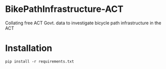 # BikePathInfrastructure-ACT
Collating free ACT Govt. data to investigate bicycle path infrastructure in the ACT

# Installation
```
pip install -r requirements.txt
```